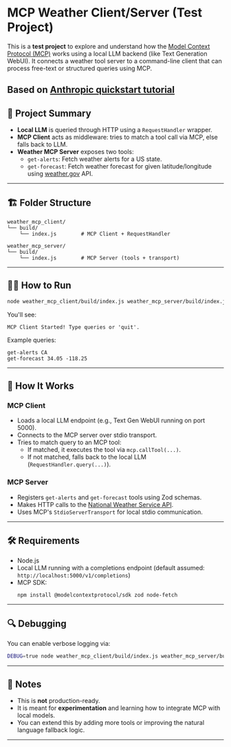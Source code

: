 # MCP Weather Client/Server (Test Project)

This is a **test project** to explore and understand how the [Model Context Protocol (MCP)](https://github.com/modelcontext/modelcontextprotocol) works using a local LLM backend (like Text Generation WebUI). It connects a weather tool server to a command-line client that can process free-text or structured queries using MCP.

Based on [Anthropic quickstart tutorial](https://modelcontextprotocol.io/quickstart/server#node)
---

## 🧠 Project Summary

- **Local LLM** is queried through HTTP using a `RequestHandler` wrapper.
- **MCP Client** acts as middleware: tries to match a tool call via MCP, else falls back to LLM.
- **Weather MCP Server** exposes two tools:
  - `get-alerts`: Fetch weather alerts for a US state.
  - `get-forecast`: Fetch weather forecast for given latitude/longitude using [weather.gov](https://weather.gov) API.

---

## 🏗️ Folder Structure

```
weather_mcp_client/
└── build/
    └── index.js        # MCP Client + RequestHandler

weather_mcp_server/
└── build/
    └── index.js        # MCP Server (tools + transport)
```

---

## 🏃‍♂️ How to Run

```bash
node weather_mcp_client/build/index.js weather_mcp_server/build/index.js
```

You'll see:

```text
MCP Client Started! Type queries or 'quit'.
```

Example queries:

```
get-alerts CA
get-forecast 34.05 -118.25
```

---

## 🧩 How It Works

### MCP Client

- Loads a local LLM endpoint (e.g., Text Gen WebUI running on port 5000).
- Connects to the MCP server over stdio transport.
- Tries to match query to an MCP tool:
  - If matched, it executes the tool via `mcp.callTool(...)`.
  - If not matched, falls back to the local LLM (`RequestHandler.query(...)`).

### MCP Server

- Registers `get-alerts` and `get-forecast` tools using Zod schemas.
- Makes HTTP calls to the [National Weather Service API](https://weather.gov/documentation/services-web-api).
- Uses MCP's `StdioServerTransport` for local stdio communication.

---

## 🛠️ Requirements

- Node.js
- Local LLM running with a completions endpoint (default assumed: `http://localhost:5000/v1/completions`)
- MCP SDK:
  ```
  npm install @modelcontextprotocol/sdk zod node-fetch
  ```

---

## 🔍 Debugging

You can enable verbose logging via:

```bash
DEBUG=true node weather_mcp_client/build/index.js weather_mcp_server/build/index.js
```

---

## 📘 Notes

- This is **not** production-ready.
- It is meant for **experimentation** and learning how to integrate MCP with local models.
- You can extend this by adding more tools or improving the natural language fallback logic.

---
